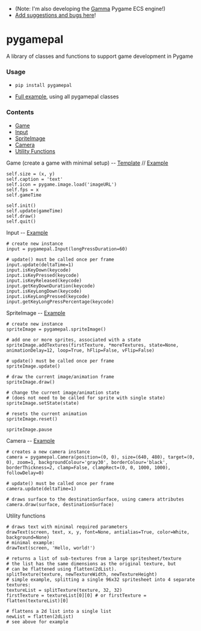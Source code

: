 - (Note: I'm also developing the [Gamma](https://github.com/rik-cross/gamma) Pygame ECS engine!)
- [Add suggestions and bugs here](https://github.com/rik-cross/pygamepal/issues)!

# pygamepal
A library of classes and functions to support game development in Pygame

### Usage
- `pip install pygamepal`

- [Full example](examples/fullExample.py), using all pygamepal classes

### Contents

- [Game](#game)
- [Input](#input)
- [SpriteImage](#spriteImage)
- [Camera](#camera)
- [Utility Functions](#functions)

<a name="game"></a>Game (create a game with minimal setup) -- [Template](templates/gameTemplate.py) // [Example](examples/gameExample.py)

``` 
self.size = (x, y)
self.caption = 'text'
self.icon = pygame.image.load('imageURL')
self.fps = x
self.gameTime

self.init()
self.update(gameTime)
self.draw()
self.quit()
```

<a name="input"></a>Input -- [Example](examples/inputExample.py)

```
# create new instance
input = pygamepal.Input(longPressDuration=60)

# update() must be called once per frame
input.update(deltaTime=1)
input.isKeyDown(keycode)
input.isKeyPressed(keycode)
input.isKeyReleased(keycode)
input.getKeyDownDuration(keycode)
input.isKeyLongDown(keycode)
input.isKeyLongPressed(keycode)
input.getKeyLongPressPercentage(keycode)
```
<a name="spriteImage"></a>SpriteImage -- [Example](examples/spriteImageExample.py)

```
# create new instance
spriteImage = pygamepal.spriteImage()

# add one or more sprites, associated with a state
spriteImage.addTextures(firstTexture, *moreTextures, state=None, animationDelay=12, loop=True, hFlip=False, vFlip=False)

# update() must be called once per frame
spriteImage.update()

# draw the current image/animation frame
spriteImage.draw()

# change the current image/animation state
# (does not need to be called for sprite with single state)
spriteImage.setState(state)

# resets the current animation
spriteImage.reset()

spriteImage.pause
```

<a name="camera"></a>Camera -- [Example](examples/cameraExample.py)

```
# creates a new camera instance
camera = pygamepal.Camera(position=(0, 0), size=(640, 480), target=(0, 0), zoom=1, backgroundColour='gray30', borderColour='black', borderThickness=2, clamp=False, clampRect=(0, 0, 1000, 1000), followDelay=0)

# update() must be called once per frame
camera.update(deltaTime=1)

# draws surface to the destinationSurface, using camera attributes
camera.draw(surface, destinationSurface)
```

<a name="functions"></a>Utility functions

```
# draws text with minimal required parameters
drawText(screen, text, x, y, font=None, antialias=True, color=White, background=None)
# minimal example:
drawText(screen, 'Hello, world!')

# returns a list of sub-textures from a large spritesheet/texture
# the list has the same dimensions as the original texture, but
# can be flattened using flatten(2dList).
splitTexture(texture, newTextureWidth, newTextureHeight)
# simple example, splitting a single 96x32 spritesheet into 4 separate textures:
textureList = splitTexture(texture, 32, 32)
firstTexture = textureList[0][0] # or firstTexture = flatten(textureList)[0]

# flattens a 2d list into a single list
newList = flatten(2dList)
# see above for example
```
